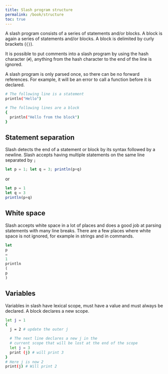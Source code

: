 ```yaml
---
title: Slash program structure
permalink: /book/structure
toc: true
---
```

A slash program consists of a series of statements and/or blocks.
A block is again a series of statements and/or blocks. A block is 
delimited by curly brackets (`` {} ``).

It is possible to put comments into a slash program by using the hash
character (`` # ``), anything from the hash character to the end
of the line is ignored.

A slash program is only parsed once, so there can be no 
forward references. For example, it will be an error to call
a function before it is declared.


```bash
# The following line is a statement
println("Hello")

# The following lines are a block
{
  println("Hello from the block")
}
```

## Statement separation
Slash detects the end of a statement or block by its syntax followed
by a newline. Slash accepts having multiple statements on the same 
line separated by ``; ``
```javascript
let p = 1; let q = 3; println(p+q)
```
or
```javascript
let p = 1
let q = 3
println(p+q)
```

## White space
Slash accepts white space in a lot of places and does a good job at
parsing statements with many line breaks. There are a few places where
white space is not ignored, for example in strings and in commands.
```javascript
let 
p 
= 
1
println
(
p
)
```
## Variables

Variables in slash have lexical scope, must have a value and must 
always be declared. A block declares a new scope.

```bash
let j = 1
{
  j = 2 # update the outer j

  # The next line declares a new j in the 
  # current scope that will be lost at the end of the scope
  let j = 3 
  print (j) # will print 3
}
# Here j is now 2
print(j) # Will print 2
```

